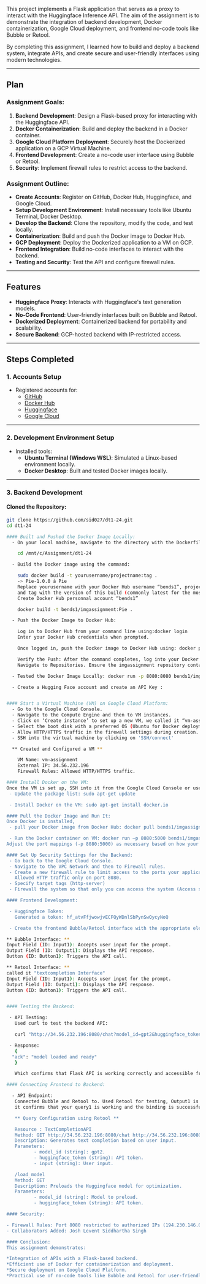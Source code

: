 This project implements a Flask application that serves as a proxy to interact with the Huggingface Inference API. The aim of the assignment is to demonstrate the integration of backend development, Docker containerization, Google Cloud deployment, and frontend no-code tools like Bubble or Retool.

By completing this assignment, I learned how to build and deploy a backend system, integrate APIs, and create secure and user-friendly interfaces using modern technologies.

---

## **Plan**

### Assignment Goals:
1. **Backend Development**: Design a Flask-based proxy for interacting with the Huggingface API.
2. **Docker Containerization**: Build and deploy the backend in a Docker container.
3. **Google Cloud Platform Deployment**: Securely host the Dockerized application on a GCP Virtual Machine.
4. **Frontend Development**: Create a no-code user interface using Bubble or Retool.
5. **Security**: Implement firewall rules to restrict access to the backend.

### Assignment Outline:
- **Create Accounts**: Register on GitHub, Docker Hub, Huggingface, and Google Cloud.
- **Setup Development Environment**: Install necessary tools like Ubuntu Terminal, Docker Desktop.
- **Develop the Backend**: Clone the repository, modify the code, and test locally.
- **Containerization**: Build and push the Docker image to Docker Hub.
- **GCP Deployment**: Deploy the Dockerized application to a VM on GCP.
- **Frontend Integration**: Build no-code interfaces to interact with the backend.
- **Testing and Security**: Test the API and configure firewall rules.

---

## **Features**

- **Huggingface Proxy**: Interacts with Huggingface's text generation models.
- **No-Code Frontend**: User-friendly interfaces built on Bubble and Retool.
- **Dockerized Deployment**: Containerized backend for portability and scalability.
- **Secure Backend**: GCP-hosted backend with IP-restricted access.

---

## **Steps Completed**

### 1. Accounts Setup
- Registered accounts for:
  - [GitHub](https://github.com/)
  - [Docker Hub](https://www.docker.com/)
  - [Huggingface](https://huggingface.co/)
  - [Google Cloud](https://cloud.google.com/)

---

### 2. Development Environment Setup
- Installed tools:
  - **Ubuntu Terminal (Windows WSL)**: Simulated a Linux-based environment locally.
  - **Docker Desktop**: Built and tested Docker images locally.

---

### 3. Backend Development

#### Cloned the Repository:
```bash
git clone https://github.com/sid027/dt1-24.git
cd dt1-24

#### Built and Pushed the Docker Image Locally:
  - On your local machine, navigate to the directory with the Dockerfile from the GitHub repository you cloned.

    cd /mnt/c/Assignment/dt1-24

  - Build the Docker image using the command:

    sudo docker build -t yourusername/projectname:tag .
    -> Pie-1.0.0 à Pie
    Replace yourusername with your Docker Hub username “bends1”, projectname with the name you wish to give your project,
    and tag with the version of this build (commonly latest for the most recent build).
    Create Docker Hub personnal account “bends1”

    docker build -t bends1/imgassignment:Pie .

  - Push the Docker Image to Docker Hub:

    Log in to Docker Hub from your command line using:docker login
    Enter your Docker Hub credentials when prompted.

    Once logged in, push the Docker image to Docker Hub using: docker push bends1/imgassignment:Pie

    Verify the Push: After the command completes, log into your Docker Hub account at https://hub.docker.com/.
    Navigate to Repositories. Ensure the imgassignment repository contains your image with the Pie tag.

  - Tested the Docker Image Locally: docker run -p 8080:8080 bends1/imgassignment:Pie

  - Create a Hugging Face account and create an API Key :


#### Start a Virtual Machine (VM) on Google Cloud Platform:
  - Go to the Google Cloud Console.
  - Navigate to the Compute Engine and then to VM instances.
  - Click on ‘Create instance’ to set up a new VM, we called it “vm-assignment”
  - Select the boot disk with a preferred OS (Ubuntu for Docker deployments).
  - Allow HTTP/HTTPS traffic in the firewall settings during creation.
  - SSH into the virtual machine by clicking on 'SSH/connect'

  ** Created and Configured a VM **

    VM Name: vm-assignment
    External IP: 34.56.232.196
    Firewall Rules: Allowed HTTP/HTTPS traffic.

#### Install Docker on the VM:
Once the VM is set up, SSH into it from the Google Cloud Console or use an SSH client with the VM's IP.
 - Update the package list: sudo apt-get update

 - Install Docker on the VM: sudo apt-get install docker.io

#### Pull the Docker Image and Run It:
Once Docker is installed,
 - pull your Docker image from Docker Hub: docker pull bends1/imgassignment:Pie

 - Run the Docker container on VM: docker run –p 8080:5000 bends1/imgassignment:Pie
Adjust the port mappings (-p 8080:5000) as necessary based on how your application is configured.

#### Set Up Security Settings for the Backend:
 - Go back to the Google Cloud Console.
 - Navigate to the VPC Network and then to Firewall rules.
 - Create a new firewall rule to limit access to the ports your application uses (port 8080 for HTTP).
   Allowed HTTP traffic only on port 8080.
 - Specify target tags (http-server)
 - Firewall the system so that only you can access the system (Access should be blocked from any IP other than mine : 194.230.146.0.)

#### Frontend Development:

 - Huggingface Token:
   Generated a token: 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

 - Create the frontend Bubble/Retool interface with the appropriate elements (I've tried it on both)

** Bubble Interface: **
Input Field (ID: Input1): Accepts user input for the prompt.
Output Field (ID: Output1): Displays the API response.
Button (ID: Button1): Triggers the API call.

** Retool Interface: **
called it "textcompletion Interface"
Input Field (ID: Input1): Accepts user input for the prompt.
Output Field (ID: Output1): Displays the API response.
Button (ID: Button1): Triggers the API call.


#### Testing the Backend:

 - API Testing:
   Used curl to test the backend API:

   curl "http://34.56.232.196:8080/chat?model_id=gpt2&huggingface_token=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&input=Life%20is"

 - Response:
   {
  "ack": "model loaded and ready"
   }

   Which confirms that Flask API is working correctly and accessible from server

#### Connecting Frontend to Backend:

  - API Endpoint:
   Connected Bubble and Retool to. Used Retool for testing, Output1 is now displaying "model loaded and ready",
   it confirms that your query1 is working and the binding is successfully displaying the API's response.

   ** Query Configuration using Retool **

   Resource : TextCompletionAPI
   Method: GET http://34.56.232.196:8080/chat http://34.56.232.196:8080/chat /load_model?model_id=gpt2&huggingface_token=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&input={{Input1.value}}
   Description: Generates text completion based on user input.
   Parameters:
          - model_id (string): gpt2.
          - huggingface_token (string): API token.
          - input (string): User input.

   /load_model
   Method: GET
   Description: Preloads the Huggingface model for optimization.
   Parameters:
          - model_id (string): Model to preload.
          - huggingface_token (string): API token.

#### Security:

- Firewall Rules: Port 8080 restricted to authorized IPs (194.230.146.0).
- Collaborators Added: Josh Levent Siddhartha Singh

#### Conclusion:
This assignment demonstrates:

*Integration of APIs with a Flask-based backend.
*Efficient use of Docker for containerization and deployment.
*Secure deployment on Google Cloud Platform.
*Practical use of no-code tools like Bubble and Retool for user-friendly interfaces.